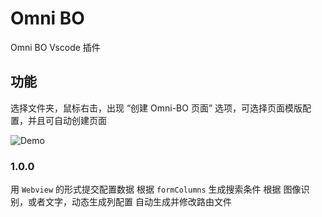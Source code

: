 # Omni BO

Omni BO Vscode 插件

## 功能

选择文件夹，鼠标右击，出现 “创建 Omni-BO 页面” 选项，可选择页面模版配置，并且可自动创建页面

![Demo](/images/demo.gif)

### 1.0.0

用 `Webview` 的形式提交配置数据
根据 `formColumns` 生成搜索条件
根据 图像识别，或者文字，动态生成列配置
自动生成并修改路由文件

